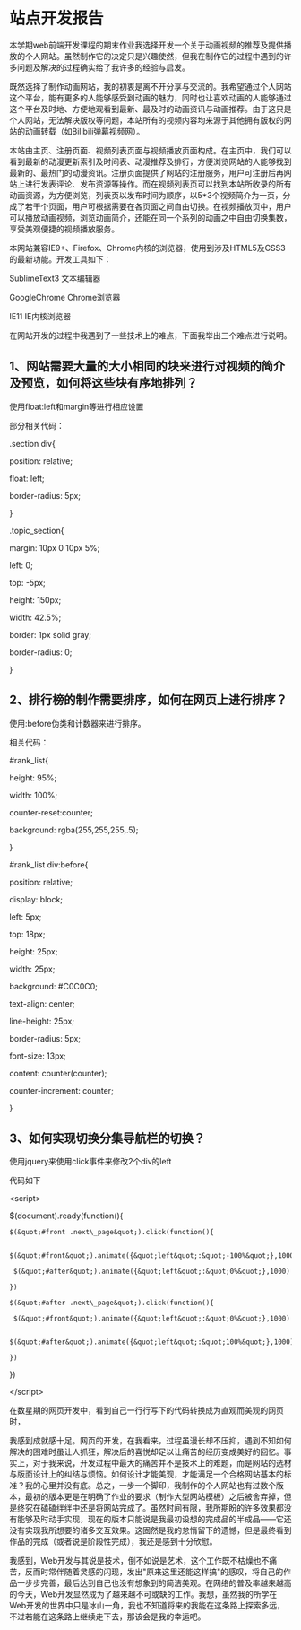 # 站点开发报告

 本学期web前端开发课程的期末作业我选择开发一个关于动画视频的推荐及提供播放的个人网站。虽然制作它的决定只是兴趣使然，但我在制作它的过程中遇到的许多问题及解决的过程确实给了我许多的经验与启发。

 既然选择了制作动画网站，我的初衷是离不开分享与交流的。我希望通过个人网站这个平台，能有更多的人能够感受到动画的魅力，同时也让喜欢动画的人能够通过这个平台及时地、方便地观看到最新、最及时的动画资讯与动画推荐。由于这只是个人网站，无法解决版权等问题，本站所有的视频内容均来源于其他拥有版权的网站的动画转载（如Bilibili弹幕视频网）。

 本站由主页、注册页面、视频列表页面与视频播放页面构成。在主页中，我们可以看到最新的动漫更新索引及时间表、动漫推荐及排行，方便浏览网站的人能够找到最新的、最热门的动漫资讯。注册页面提供了网站的注册服务，用户可注册后再网站上进行发表评论、发布资源等操作。而在视频列表页可以找到本站所收录的所有动画资源，为方便浏览，列表页以发布时间为顺序，以5\*3个视频简介为一页，分成了若干个页面，用户可根据需要在各页面之间自由切换。在视频播放页中，用户可以播放动画视频，浏览动画简介，还能在同一个系列的动画之中自由切换集数，享受美观便捷的视频播放服务。

 本网站兼容IE9+、Firefox、Chrome内核的浏览器，使用到涉及HTML5及CSS3的最新功能。开发工具如下：

SublimeText3       文本编辑器

GoogleChrome      Chrome浏览器

IE11              IE内核浏览器

 在网站开发的过程中我遇到了一些技术上的难点，下面我举出三个难点进行说明。

## 1、网站需要大量的大小相同的块来进行对视频的简介及预览，如何将这些块有序地排列？

使用float:left和margin等进行相应设置

部分相关代码：

.section div{

position: relative;

float: left;

border-radius: 5px;

}

.topic\_section{

margin: 10px 0 10px 5%;

left: 0;

top: -5px;

height: 150px;

width: 42.5%;

border: 1px solid gray;

border-radius: 0;

}

## 2、排行榜的制作需要排序，如何在网页上进行排序？

使用:before伪类和计数器来进行排序。

相关代码：

#rank\_list{

 height: 95%;

 width: 100%;

 counter-reset:counter;

 background: rgba(255,255,255,.5);

}

#rank\_list div:before{

 position: relative;

 display: block;

 left: 5px;

 top: 18px;

 height: 25px;

 width: 25px;

 background: #C0C0C0;

 text-align: center;

 line-height: 25px;

 border-radius: 5px;

 font-size: 13px;

 content: counter(counter);

 counter-increment: counter;

}

## 3、如何实现切换分集导航栏的切换？

使用jquery来使用click事件来修改2个div的left

代码如下

  &lt;script&gt;

   $(document).ready(function(){

    $(&quot;#front .next\_page&quot;).click(function(){

     $(&quot;#front&quot;).animate({&quot;left&quot;:&quot;-100%&quot;},1000)

     $(&quot;#after&quot;).animate({&quot;left&quot;:&quot;0%&quot;},1000)

    })

    $(&quot;#after .next\_page&quot;).click(function(){

     $(&quot;#front&quot;).animate({&quot;left&quot;:&quot;0%&quot;},1000)

     $(&quot;#after&quot;).animate({&quot;left&quot;:&quot;100%&quot;},1000)

    })

   })

  &lt;/script&gt;

在数星期的网页开发中，看到自己一行行写下的代码转换成为直观而美观的网页时，

我感到成就感十足。网页的开发，在我看来，过程虽漫长却不压抑，遇到不知如何解决的困难时虽让人抓狂，解决后的喜悦却足以让痛苦的经历变成美好的回忆。事实上，对于我来说，开发过程中最大的痛苦并不是技术上的难题，而是网站的选材与版面设计上的纠结与烦恼。如何设计才能美观，才能满足一个合格网站基本的标准？我的心里并没有底。总之，一步一个脚印，我制作的个人网站也有过数个版本，最初的版本更是在明确了作业的要求（制作大型网站模板）之后被舍弃掉，但是终究在磕磕绊绊中还是将网站完成了。虽然时间有限，我所期盼的许多效果都没有能够及时动手实现，现在的版本只能说是我最初设想的完成品的半成品——它还没有实现我所想要的诸多交互效果。这固然是我的怠惰留下的遗憾，但是最终看到作品的完成（或者说是阶段性完成），我还是感到十分欣慰。

我感到，Web开发与其说是技术，倒不如说是艺术，这个工作既不枯燥也不痛苦，反而时常伴随着灵感的闪现，发出&quot;原来这里还能这样搞&quot;的感叹，将自己的作品一步步完善，最后达到自己也没有想象到的简洁美观。在网络的普及率越来越高的今天，Web开发显然成为了越来越不可或缺的工作。我想，虽然我的所学在Web开发的世界中只是冰山一角，我也不知道将来的我能在这条路上探索多远，不过若能在这条路上继续走下去，那该会是我的幸运吧。
